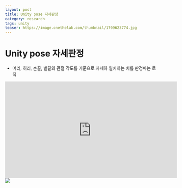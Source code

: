 ```yaml
---
layout: post
title: Unity pose 자세판정
category: research
tags: unity
teaser: https://image.onethelab.com/thumbnail/1709623774.jpg
---
```


# Unity pose 자세판정
* 머리, 허리, 손끝, 발끝의 관절 각도를 기준으로 자세하 일치하는 치를 판정파는 로직

<iframe width="560" height="315" src="https://www.youtube.com/embed/gP8Jv8D98hE?si=8tjqiWu-MHelyane" title="YouTube video player" frameborder="0" allow="accelerometer; autoplay; clipboard-write; encrypted-media; gyroscope; picture-in-picture; web-share" allowfullscreen></iframe>

<img src="https://image.onethelab.com/thumbnail/1709623774.jpg" />